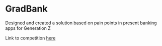 # GradBank
 Designed and created a solution based on pain points in present banking apps for Generation Z
 
 Link to competition [here](https://gradhack.agorize.com/en/challenges/gradhack-2020?lang=en) 
